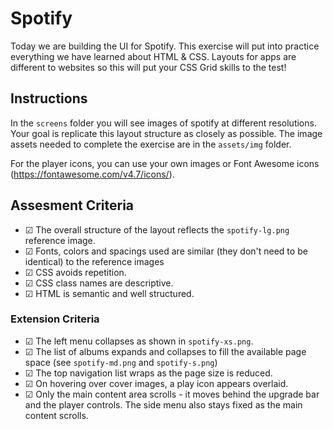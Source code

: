 # Spotify
Today we are building the UI for Spotify. This exercise will put into practice everything we have learned about HTML & CSS. Layouts for apps are different to websites so this will put your CSS Grid skills to the test!

## Instructions
In the `screens` folder you will see images of spotify at different resolutions. Your goal is replicate this layout structure as closely as possible. The image assets needed to complete the exercise are in the `assets/img` folder.

For the player icons, you can use your own images or Font Awesome icons (https://fontawesome.com/v4.7/icons/).

## Assesment Criteria
* &#9745; The overall structure of the layout reflects the `spotify-lg.png` reference image. 
* &#9745; Fonts, colors and spacings used are similar (they don't need to be identical) to the reference images
* &#9745; CSS avoids repetition.
* &#9745; CSS class names are descriptive.
* &#9745; HTML is semantic and well structured.

### Extension Criteria
* &#9745; The left menu collapses as shown in `spotify-xs.png`.
* &#9745; The list of albums expands and collapses to fill the available page space (see `spotify-md.png` and `spotify-s.png`)
* &#9745; The top navigation list wraps as the page size is reduced.
* &#9745; On hovering over cover images, a play icon appears overlaid.
* &#9745; Only the main content area scrolls - it moves behind the upgrade bar and the player controls. The side menu also stays fixed as the main content scrolls.
